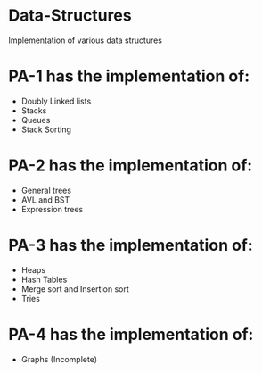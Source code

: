 # Data-Structures
Implementation of various data structures

# PA-1 has the implementation of:
  - Doubly Linked lists
  - Stacks
  - Queues
  - Stack Sorting
  
# PA-2 has the implementation of:
  - General trees
  - AVL and BST
  - Expression trees
  
# PA-3 has the implementation of:
  - Heaps
  - Hash Tables
  - Merge sort and Insertion sort
  - Tries
  
# PA-4 has the implementation of:
  - Graphs (Incomplete)
